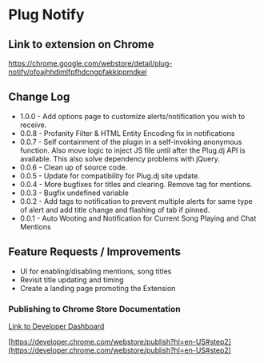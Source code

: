 Plug Notify
===========

## Link to extension on Chrome

https://chrome.google.com/webstore/detail/plug-notify/ofoajhhdimlfpfhdcngpfakkippmdkel

## Change Log
* 1.0.0 - Add options page to customize alerts/notification you wish to receive.
* 0.0.8 - Profanity Filter & HTML Entity Encoding fix in notifications
* 0.0.7 - Self containment of the plugin in a self-invoking anonymous function. Also move logic to inject JS file until after the Plug.dj API is available. This also solve dependency problems with jQuery.
* 0.0.6 - Clean up of source code.
* 0.0.5 - Update for compatibility for Plug.dj site update.
* 0.0.4 - More bugfixes for titles and clearing.  Remove tag for mentions.
* 0.0.3 - Bugfix undefined variable
* 0.0.2 - Add tags to notification to prevent multiple alerts for same type of alert and add title change and flashing of tab if pinned.
* 0.0.1 - Auto Wooting and Notification for Current Song Playing and Chat Mentions

## Feature Requests / Improvements

* UI for enabling/disabling mentions, song titles
* Revisit title updating and timing
* Create a landing page promoting the Extension

### Publishing to Chrome Store Documentation

[Link to Developer Dashboard](https://chrome.google.com/webstore/developer/dashboard)

[https://developer.chrome.com/webstore/publish?hl=en-US#step2](https://developer.chrome.com/webstore/publish?hl=en-US#step2)
